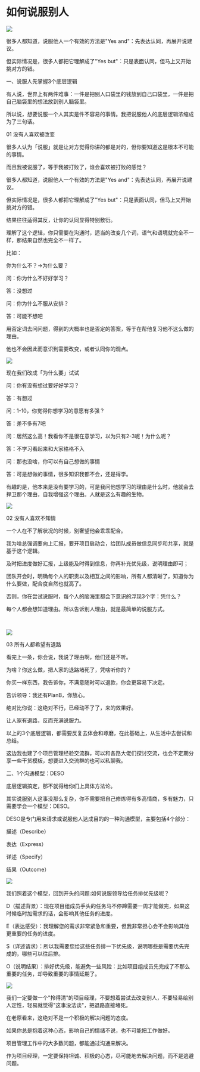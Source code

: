 # 如何说服别人

![](../../assets/019_如何说服别人_000.png)

很多人都知道，说服他人一个有效的方法是"Yes and"：先表达认同，再展开说建议。

但实际情况是，很多人都把它理解成了"Yes but"：只是表面认同，但马上又开始挑对方的错。

一、说服人先掌握3个底层逻辑

有人说，世界上有两件难事：一件是把别人口袋里的钱放到自己口袋里，一件是把自己脑袋里的想法放到别人脑袋里。

所以说，想要说服一个人其实是件不容易的事情。我把说服他人的底层逻辑浓缩成为了三句话。

01 没有人喜欢被改变

很多人认为「说服」就是让对方觉得你讲的都是对的，但你要知道这是根本不可能的事情。

而且我被说服了，等于我被打败了，谁会喜欢被打败的感觉？

很多人都知道，说服他人一个有效的方法是"Yes and"：先表达认同，再展开说建议。

但实际情况是，很多人都把它理解成了"Yes but"：只是表面认同，但马上又开始挑对方的错。

结果往往适得其反，让你的认同显得特别敷衍。

理解了这个逻辑，你只需要在沟通时，适当的改变几个词，语气和语境就完全不一样，那结果自然也完全不一样了。

比如：

你为什么不？→为什么要？

问：你为什么不好好学习？

答：没想过

问：你为什么不服从安排？

答：可能不想吧

用否定词去问问题，得到的大概率也是否定的答案，等于在帮他复习他不这么做的理由。

他也不会因此而意识到需要改变，或者认同你的观点。

![](../../assets/019_如何说服别人_000.png)

现在我们改成「为什么要」试试

问：你有没有想过要好好学习？

答：有想过

问：1-10，你觉得你想学习的意愿有多强？

答：差不多有7吧

问：居然这么高！我看你不是很在意学习，以为只有2-3呢！为什么呢？

答：不学习看起来和大家格格不入

问：那也没啥，你可以有自己想做的事情

答：可是想做的事情，很多知识我都不会，还是得学。

有趣的是，他本来是没有要学习的，可是我问他想学习的理由是什么时，他就会去捍卫那个理由，自我增强这个理由。人就是这么有趣的生物。

![](../../assets/019_如何说服别人_001.png)

02 没有人喜欢不知情

一个人在不了解状况的时候，别奢望他会乖乖配合。

我为啥总强调要向上汇报，要开项目启动会，给团队成员做信息同步和共享，就是基于这个逻辑。

及时把进度做好汇报，上级能及时得到信息，你再补充优先级，说明理由即可；

团队开会时，明确每个人的职责以及相互之间的影响，所有人都清晰了，知道你为什么要做，配合度自然也就高了。

否则，你在尝试说服时，每个人的脑海里都会下意识的浮现3个字：凭什么？

每个人都会想知道理由。所以告诉别人理由，就是最简单的说服方式。

 

![](../../assets/019_如何说服别人_002.png)

03 所有人都希望有退路

看完上一条，你会说，我说了理由啊，他们还是不听。

为啥？你这么做，把人家的退路堵死了，凭啥听你的？

你买一样东西，我告诉你，不满意随时可以退款，你会更容易下决定。

告诉领导：我还有PlanB，你放心。

绝对比你说：这绝对不行，已经动不了了，来的效果好。

让人家有退路，反而充满说服力。

以上的3个底层逻辑，都需要反复去体会和琢磨，在此基础上，从生活中去尝试和总结。

这边我也建了个项目管理经验交流群，可以和各路大佬们探讨交流，也会不定期分享一些干货模板，想要进入交流群的也可以私聊我。

二、1个沟通模型：DESO

底层逻辑搞定，那不就得给你们上具体方法论。

其实说服别人这事没那么复杂，你不需要把自己修炼得有多高情商，多有魅力，只需要学会一个模型：DESO。

DESO是专门用来请求或说服他人达成目的的一种沟通模型，主要包括4个部分：

描述（Describe）

表达（Express）

详述（Specify）

结果（Outcome）

![](../../assets/019_如何说服别人_003.png)

我们照着这个模型，回到开头的问题:如何说服领导给任务排优先级呢？

D（描述背景）：现在项目组成员手头的任务马不停蹄需要一周才能做完，如果这时候临时加需求的话，会影响其他任务的进度。

E（表达感受）：我理解您的需求非常紧急和重要，但我非常担心会不会影响其他更重要的任务的进度。

S（详述请求）：所以我需要您给这些任务排一下优先级，说明哪些是需要优先完成的，哪些可以往后排。

O（说明结果）：排好优先级，能避免一些风险：比如项目组成员先完成了不那么重要的任务，却导致重要的事情延期了。

![](../../assets/019_如何说服别人_004.png)

我们一定要做一个"拎得清"的项目经理，不要想着尝试去改变别人，不要轻易给别人定性，轻易就觉得"这事没法谈"，把退路直接堵死。

在老原看来，这绝对不是一个积极的解决问题的态度。

如果你总是抱着这种心态，影响自己的情绪不说，也不可能把工作做好。

项目管理工作中的大多数问题，都能通过沟通来解决。

作为项目经理，一定要保持坦诚、积极的心态，尽可能地去解决问题，而不是逃避问题。
